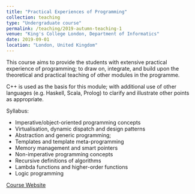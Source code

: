 ```yaml
---
title: "Practical Experiences of Programming"
collection: teaching
type: "Undergraduate course"
permalink: /teaching/2019-autumn-teaching-1
venue: "King's College London, Department of Informatics"
date: 2019-09-01
location: "London, United Kingdom"
---
```


This course aims to provide the students with extensive practical experience of programming; to draw on, integrate, and build upon the theoretical and practical teaching of other modules in the programme.

C++ is used as the basis for this module; with additional use of other languages (e.g. Haskell, Scala, Prolog) to clarify and illustrate other points as appropriate.

Syllabus:

- Imperative/object-oriented programming concepts
- Virtualisation, dynamic dispatch and design patterns
- Abstraction and generic programming;
- Templates and template meta-programming
- Memory management and smart pointers
- Non-imperative programming concepts
- Recursive definitions of algorithms
- Lambda functions and higher-order functions
- Logic programming

[Course Website](https://www.kcl.ac.uk/abroad/module-options/module?id=8c450242-d4e4-4853-8ad7-d1ee1ee57f0c)
